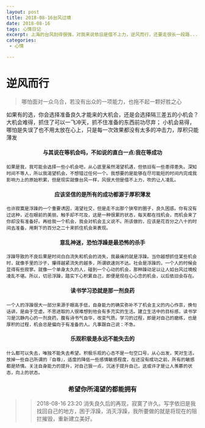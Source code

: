 ```yaml
---
layout: post
title: 2018-08-16台风过境  
date: 2018-08-16
tags: 心情日记
excerpt: 上海的台风刮得很强，对我来说依旧是借不上力，逆风而行，还要走很长一段路......
categories:
 - 心情  

---  
```


# 逆风而行
  
> 哪怕面对一众乌合，若没有出众的一项能力，也拖不起一颗好胜之心    

如果有的选，你会选择准备良久才能来的大机会，还是会选择隔三差五的小机会？
大机会难得，抓住了可以一飞冲天，抓不住准备的东西前功尽弃；
小机会易得，哪怕是失误了也不用太放在心上，只是每一次效果都没有太多的冲击力，厚积只能薄发  

#### <center>与其说在等机会吗，不如说的直白一点:我在等成功</center>
    如果是我，我可能会选择一些小机会吧，从心底里虽然渴望机遇，但依旧有一些患得患失。深知时间不等人，所以我渴望机会，不想错过任何一个。我想要的是能够在尽可能短的时间内完成我影响力上的原始积累，但是现实就像台风一样，风很大但是借不上力，吹的让人凌乱。  
#### <center>应该坚信的是所有的成功都源于厚积薄发</center> 
    也许寂寞是浮躁的一个重要诱因，渴望社交，但是走不出那个狭窄的圈子，良久困惑。你有没有过这种，近在眼前的美丽，触手却不可及，这是一种很累的状态，每天都在找机会，而机会来了你却没有准备好。再给我一个机会，我会对机会主义说不。所该做的，应该是花百分之八十的时间去准备，用剩下的百分之二十来抓住机会来表现。
#### <center>意乱神迷，恐怕浮躁是最恐怖的杀手</center>
    浮躁导致的不良后果是时间白白流失和机会的消失，我最痛的就是浮躁。当你越想抓住某些机会时，就像手里的沙子，攥得越紧流失的越多，所谓欲速则不达。社会是浮躁的，一个人的时候会显得有些寂寥。就像一个单身太久的人，碰到一个心动的机会，那种躁动足以让人如台风过境般凌乱不堪。所以，切忌浮躁，踏实下心积累自己，即便是现在心心念的机会，以后依旧会存在。  
#### <center>读书学习恐就是那一剂良药</center>
    一个人的浮躁很大一部分来源于眼高手低，自身能力的确实弥补不了机会主义的内心作祟，换句话讲，是由于空虚。不思进取的人很难想到他会有多充实的生活。建立生活中的目标感，读书学习是沉静内心的一剂良药，腹有诗书气自华，改变气质。学习的过程，即是对自己的磨练，也是厚积的过程，机会总是偏向于有准备的人。凡事跟自己说：不急。
#### <center>乐观积极是永远不能失去的</center>  
    什么都可以失去，唯独不能失去希望。积极乐观的心态不是一句空口号，从心出发，笑对生活，放掉一些自己所谓的『自尊』，适度的降低一些感情敏感程度，在还没有成功之前，所有的敏感都是矫情。关注自身能力的提升，对自己狠一点，沉迷于提升自己，这或许才是让人羡慕的状态，向上的状态。
    
### <center>希望你所渴望的都能拥有</center>   

> > 2018-08-16 23:20 消失良久后的再现，寂寞了许久。写字依旧是我找回自己的地方，困于浮躁，消灭浮躁，我所要做的就是将现在的阻拦摧毁，重新建立美好。
      
